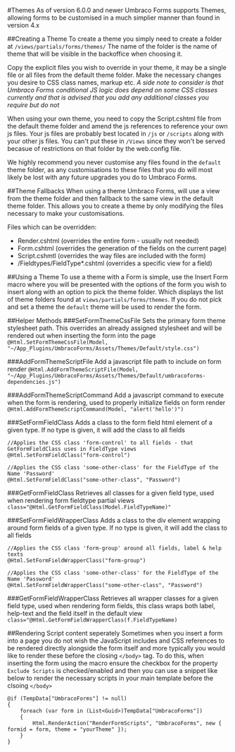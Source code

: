#Themes
As of version 6.0.0 and newer Umbraco Forms supports Themes, allowing forms to be customised in a much simplier manner than found in version 4.x

##Creating a Theme
To create a theme you simply need to create a folder at `/views/partials/forms/themes/` The name of the folder is the name of theme that will be visible in the backoffice when choosing it. 

Copy the explicit files you wish to override in your theme, it may be a single file or all files from the default theme folder. Make the necessary changes you desire to CSS class names, markup etc. 
*A side note to consider is that Umbraco Forms conditional JS logic does depend on some CSS classes currently and that is advised that you add any additional classes you require but do not*

When using your own theme, you need to copy the Script.cshtml file from the default theme folder and amend the js references to reference your own js files. Your js files are probably best located in `/js` or `/scripts` along with your other js files. You can't put these in `/Views` since they won't be served becasue of restrictions on that folder by the web.config file.

We highly recommend you never customise any files found in the `default` theme folder, as any customisations to these files that you do will most likely be lost with any future upgrades you do to Umbraco Forms.

##Theme Fallbacks
When using a theme Umbraco Forms, will use a view from the theme folder and then fallback to the same view in the default theme folder. This allows you to create a theme by only modifying the files necessary to make your customisations.

Files which can be overridden:
* Render.cshtml (overrides the entire form - usually not needed)
* Form.cshtml (overrides the generation of the fields on the current page)
* Script.cshmtl (overrides the way files are included with the form)
* /Fieldtypes/FieldType*.cshtml (overrides a specific view for a field)

##Using a Theme
To use a theme with a Form is simple, use the Insert Form macro where you will be presented with the options of the form you wish to insert along with an option to pick the theme folder. Which displays the list of theme folders found at `views/partials/forms/themes`. If you do not pick and set a theme the `default` theme will be used to render the form.

##Helper Methods
###SetFormThemeCssFile
Sets the primary form theme stylesheet path. This overrides an already assigned stylesheet and will be rendered out when inserting the form into the page
`@Html.SetFormThemeCssFile(Model, "~/App_Plugins/UmbracoForms/Assets/Themes/Default/style.css")`

###AddFormThemeScriptFile
Add a javascript file path to include on form render
`@Html.AddFormThemeScriptFile(Model, "~/App_Plugins/UmbracoForms/Assets/Themes/Default/umbracoforms-dependencies.js")`

###AddFormThemeScriptCommand
Add a javascript command to execute when the form is rendering, used to properly initialize fields on form render
`@Html.AddFormThemeScriptCommand(Model, "alert('hello')")`

###SetFormFieldClass
Adds a class to the form field html element of a given type. If no type is given, it will add the class to all fields

    //Applies the CSS class 'form-control' to all fields - that GetFormFieldClass uses in FieldType views
    @Html.SetFormFieldClass("form-control")

    //Applies the CSS class 'some-other-class' for the FieldType of the Name 'Password'
    @Html.SetFormFieldClass("some-other-class", "Password")


###GetFormFieldClass
Retrieves all classes for a given field type, used when rendering form fieldtype partial views
`class="@Html.GetFormFieldClass(Model.FieldTypeName)"`

###SetFormFieldWrapperClass
Adds a class to the div element wrapping around form fields of a given type. If no type is given, it will add the class to all fields

    //Applies the CSS class 'form-group' around all fields, label & help texts
    @Html.SetFormFieldWrapperClass("form-group")

    //Applies the CSS class 'some-other-class' for the FieldType of the Name 'Password'
    @Html.SetFormFieldWrapperClass("some-other-class", "Password")


###GetFormFieldWrapperClass
Retrieves all wrapper classes for a given field type, used when rendering form fields, this class wraps both label, help-text and the field itself in the default view
`class="@Html.GetFormFieldWrapperClass(f.FieldTypeName)`


##Rendering Script content seperately
Sometimes when you insert a form into a page you do not wish the JavaScript includes and CSS references to be rendered directly alongside the form itself and more typically you would like to render these before the closing `</body>` tag.
To do this, when inserting the form using the macro ensure the checkbox for the property `Exclude Scripts` is checked/enabled and then you can use a snippet like below to render the necessary scripts in your main template before the clsoing `</body>`


    @if (TempData["UmbracoForms"] != null)
    {
        foreach (var form in (List<Guid>)TempData["UmbracoForms"])
        {
            Html.RenderAction("RenderFormScripts", "UmbracoForms", new { formid = form, theme = "yourTheme" });
        }
    }
